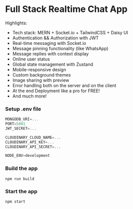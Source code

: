 # Full Stack Realtime Chat App

Highlights:

- Tech stack: MERN + Socket.io + TailwindCSS + Daisy UI
- Authentication && Authorization with JWT
- Real-time messaging with Socket.io
- Message pinning functionality (like WhatsApp)
- Message replies with context display
- Online user status
- Global state management with Zustand
- Mobile-responsive design
- Custom background themes
- Image sharing with preview
- Error handling both on the server and on the client
- At the end Deployment like a pro for FREE!
- And much more!

### Setup .env file

```js
MONGODB_URI=...
PORT=5001
JWT_SECRET=...

CLOUDINARY_CLOUD_NAME=...
CLOUDINARY_API_KEY=...
CLOUDINARY_API_SECRET=...

NODE_ENV=development
```

### Build the app

```shell
npm run build
```

### Start the app

```shell
npm start
```

<!-- to do -->
<!-- Login history -->